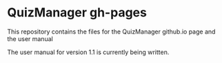 # QuizManager gh-pages
This repository contains the files for the QuizManager github.io page and the user manual

The user manual for version 1.1 is currently being written.
